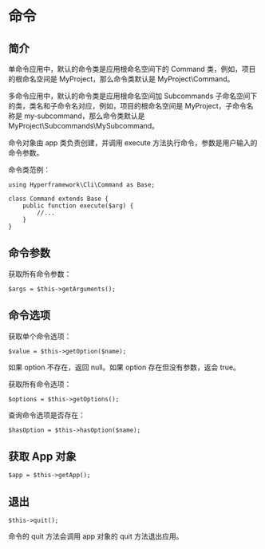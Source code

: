 # 命令
## 简介
单命令应用中，默认的命令类是应用根命名空间下的 Command 类，例如，项目的根命名空间是 MyProject，那么命令类默认是 MyProject\Command。

多命令应用中，默认的命令类是应用根命名空间加 Subcommands 子命名空间下的类，类名和子命令名对应，例如，项目的根命名空间是 MyProject，子命令名称是 my-subcommand，那么命令类默认是 MyProject\Subcommands\MySubcommand。

命令对象由 app 类负责创建，并调用 execute 方法执行命令，参数是用户输入的命令参数。

命令类范例：
```.php
using Hyperframework\Cli\Command as Base;

class Command extends Base {
    public function execute($arg) {
        //...
    }
}
```

## 命令参数
获取所有命令参数：
```.php
$args = $this->getArguments();
```
## 命令选项
获取单个命令选项：
```.php
$value = $this->getOption($name);
```
如果 option 不存在，返回 null。如果 option 存在但没有参数，返会 true。

获取所有命令选项：
```.php
$options = $this->getOptions();
```

查询命令选项是否存在：
```.php
$hasOption = $this->hasOption($name);
```
## 获取 App 对象
```.php
$app = $this->getApp();
```
## 退出
```.php
$this->quit();
```
命令的 quit 方法会调用 app 对象的 quit 方法退出应用。
